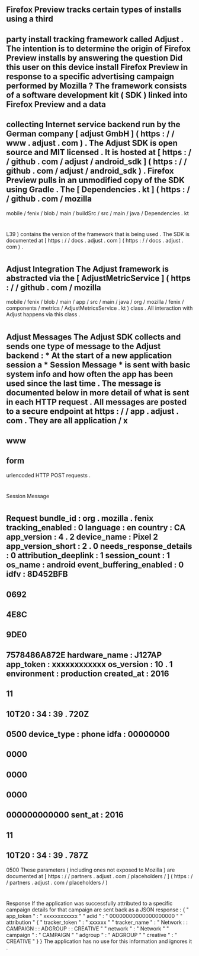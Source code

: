 Firefox
Preview
tracks
certain
types
of
installs
using
a
third
-
party
install
tracking
framework
called
Adjust
.
The
intention
is
to
determine
the
origin
of
Firefox
Preview
installs
by
answering
the
question
Did
this
user
on
this
device
install
Firefox
Preview
in
response
to
a
specific
advertising
campaign
performed
by
Mozilla
?
The
framework
consists
of
a
software
development
kit
(
SDK
)
linked
into
Firefox
Preview
and
a
data
-
collecting
Internet
service
backend
run
by
the
German
company
[
adjust
GmbH
]
(
https
:
/
/
www
.
adjust
.
com
)
.
The
Adjust
SDK
is
open
source
and
MIT
licensed
.
It
is
hosted
at
[
https
:
/
/
github
.
com
/
adjust
/
android_sdk
]
(
https
:
/
/
github
.
com
/
adjust
/
android_sdk
)
.
Firefox
Preview
pulls
in
an
unmodified
copy
of
the
SDK
using
Gradle
.
The
[
Dependencies
.
kt
]
(
https
:
/
/
github
.
com
/
mozilla
-
mobile
/
fenix
/
blob
/
main
/
buildSrc
/
src
/
main
/
java
/
Dependencies
.
kt
#
L39
)
contains
the
version
of
the
framework
that
is
being
used
.
The
SDK
is
documented
at
[
https
:
/
/
docs
.
adjust
.
com
]
(
https
:
/
/
docs
.
adjust
.
com
)
.
#
#
Adjust
Integration
The
Adjust
framework
is
abstracted
via
the
[
AdjustMetricService
]
(
https
:
/
/
github
.
com
/
mozilla
-
mobile
/
fenix
/
blob
/
main
/
app
/
src
/
main
/
java
/
org
/
mozilla
/
fenix
/
components
/
metrics
/
AdjustMetricsService
.
kt
)
class
.
All
interaction
with
Adjust
happens
via
this
class
.
#
#
Adjust
Messages
The
Adjust
SDK
collects
and
sends
one
type
of
message
to
the
Adjust
backend
:
*
At
the
start
of
a
new
application
session
a
*
Session
Message
*
is
sent
with
basic
system
info
and
how
often
the
app
has
been
used
since
the
last
time
.
The
message
is
documented
below
in
more
detail
of
what
is
sent
in
each
HTTP
request
.
All
messages
are
posted
to
a
secure
endpoint
at
https
:
/
/
app
.
adjust
.
com
.
They
are
all
application
/
x
-
www
-
form
-
urlencoded
HTTP
POST
requests
.
#
#
#
Session
Message
#
#
#
#
Request
bundle_id
:
org
.
mozilla
.
fenix
tracking_enabled
:
0
language
:
en
country
:
CA
app_version
:
4
.
2
device_name
:
Pixel
2
app_version_short
:
2
.
0
needs_response_details
:
0
attribution_deeplink
:
1
session_count
:
1
os_name
:
android
event_buffering_enabled
:
0
idfv
:
8D452BFB
-
0692
-
4E8C
-
9DE0
-
7578486A872E
hardware_name
:
J127AP
app_token
:
xxxxxxxxxxxx
os_version
:
10
.
1
environment
:
production
created_at
:
2016
-
11
-
10T20
:
34
:
39
.
720Z
-
0500
device_type
:
phone
idfa
:
00000000
-
0000
-
0000
-
0000
-
000000000000
sent_at
:
2016
-
11
-
10T20
:
34
:
39
.
787Z
-
0500
These
parameters
(
including
ones
not
exposed
to
Mozilla
)
are
documented
at
[
https
:
/
/
partners
.
adjust
.
com
/
placeholders
/
]
(
https
:
/
/
partners
.
adjust
.
com
/
placeholders
/
)
#
#
#
#
Response
If
the
application
was
successfully
attributed
to
a
specific
campaign
details
for
that
campaign
are
sent
back
as
a
JSON
response
:
{
"
app_token
"
:
"
xxxxxxxxxxxx
"
"
adid
"
:
"
00000000000000000000
"
"
attribution
"
{
"
tracker_token
"
:
"
xxxxxx
"
"
tracker_name
"
:
"
Network
:
:
CAMPAIGN
:
:
ADGROUP
:
:
CREATIVE
"
"
network
"
:
"
Network
"
"
campaign
"
:
"
CAMPAIGN
"
"
adgroup
"
:
"
ADGROUP
"
"
creative
"
:
"
CREATIVE
"
}
}
The
application
has
no
use
for
this
information
and
ignores
it
.
